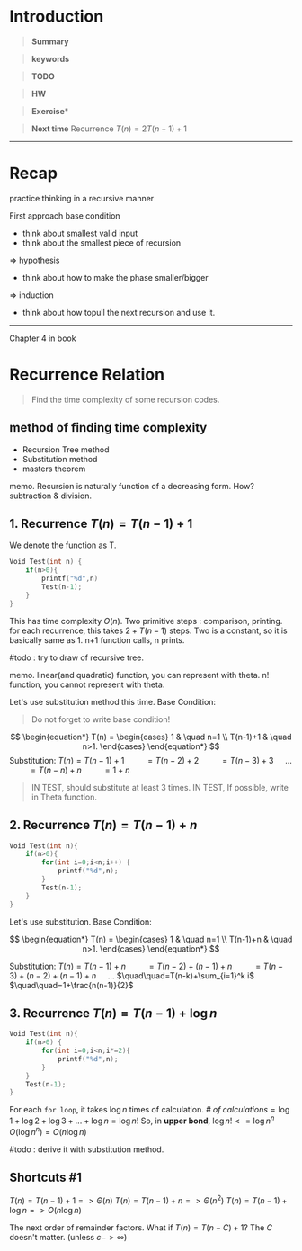 # Introduction 

>**Summary**
>

>**keywords**
>

>**TODO**
>

> **HW**
> 

>**Exercise*** 
>

> **Next time**
> Recurrence $T(n) = 2T(n-1)+1$

*********
# Recap

practice thinking in a recursive manner

First approach
base condition 
* think about smallest valid input
* think about the smallest piece of recursion

=> hypothesis 
* think about how to make the phase smaller/bigger

=> induction
* think about how topull the next recursion and use it.


*****
Chapter 4 in book
# Recurrence Relation
> Find the time complexity of some recursion codes.

## method of finding time complexity
* Recursion Tree method
* Substitution method
* masters theorem


memo.
Recursion is naturally function of a decreasing form.
How? subtraction & division.

## 1. Recurrence $T(n)=T(n-1)+1$
We denote the function as T. 
```c
Void Test(int n) {
	if(n>0){
		printf("%d",n)
		Test(n-1);
	}  
}
```
This has time complexity $\Theta(n)$.
Two primitive steps : comparison, printing. 
for each recurrence, this takes $2+T(n-1)$ steps.
Two is a constant, so it is basically same as 1.
n+1 function calls, n prints.

#todo : try to draw of recursive tree.

memo.
linear(and quadratic) function, you can represent with theta.
n! function, you cannot represent with theta.

Let's use substitution method this time.
Base Condition:
>Do not forget to write base condition!

$$
\begin{equation*}
T(n) = \begin{cases}
1 & \quad n=1 \\
T(n-1)+1 & \quad n>1.
\end{cases}
\end{equation*}
$$
Substitution:
$T(n) = T(n-1)+1$
$\quad\quad=T(n-2)+2$
$\quad\quad=T(n-3)+3$
$\quad...$
$\quad\quad=T(n-n)+n$
$\quad\quad=1+n$

> IN TEST, should substitute at least 3 times.
> IN TEST, If possible, write in Theta function.
## 2. Recurrence $T(n) = T(n-1)+n$
```c
Void Test(int n){
	if(n>0){
		for(int i=0;i<n;i++) {
			printf("%d",n);
		}
		Test(n-1);
	}
}
```

Let's use substitution.
Base Condition:

$$
\begin{equation*}
T(n) = \begin{cases}
1 & \quad n=1 \\
T(n-1)+n & \quad n>1.
\end{cases}
\end{equation*}
$$

Substitution:
$T(n) = T(n-1)+n$
$\quad\quad=T(n-2)+(n-1)+n$
$\quad\quad=T(n-3)+(n-2)+(n-1)+n$
$\quad...$
$\quad\quad=T(n-k)+\sum_{i=1}^k i$
$\quad\quad=1+\frac{n(n-1)}{2}$


## 3. Recurrence $T(n)=T(n-1)+\log{n}$
```c
Void Test(int n){
	if(n>0) {
		for(int i=0;i<n;i*=2){
			printf("%d",n);
		}
	}
	Test(n-1);
}
```

For each `for loop`, it takes $\log{n}$ times of calculation.
$\# \;of \;calculations = \log{1}+\log{2}+\log{3}+...+\log{n} = \log{n!}$
So, in **upper bond**, $\log{n!}<=\log{n^n}$
$O(\log{n^n}) = O(n\log{n})$

#todo : derive it with substitution method.

## Shortcuts #1
$T(n)=T(n-1)+1 => \Theta(n)$
$T(n)=T(n-1)+n => \Theta(n^2)$
$T(n)=T(n-1)+\log{n} => O(n \log{n})$

The next order of remainder factors.
What if $T(n) = T(n-C) +1$?
The $C$ doesn't matter. (unless $c->\infty$)

